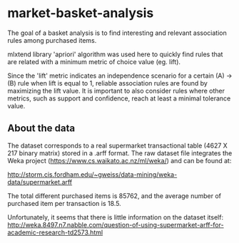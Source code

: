 # market-basket-analysis

The goal of a basket analysis is to find interesting and relevant association rules among purchased items.

mlxtend library 'apriori' algorithm was used here to quickly find rules that are related with a minimum metric of choice value (eg. lift).

Since the 'lift' metric indicates an independence scenario for a certain (A) -> (B) rule when lift is equal to 1, reliable association rules are found by maximizing the lift value. It is important to also consider rules where other metrics, such as support and confidence, reach at least a minimal tolerance value.



## About the data 
The dataset corresponds to a real supermarket transactional table (4627 X 217 binary matrix) stored in a .arff format. The raw dataset file integrates the Weka project  (https://www.cs.waikato.ac.nz/ml/weka/) and can be found at:

http://storm.cis.fordham.edu/~gweiss/data-mining/weka-data/supermarket.arff

The total different purchased items is 85762, and the average number of purchased item per transaction is 18.5.

Unfortunately, it seems that there is little information on the dataset itself: 
http://weka.8497.n7.nabble.com/question-of-using-supermarket-arff-for-academic-research-td2573.html
